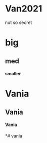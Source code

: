 # Van2021

<!-- write something secret -->
not so secret
# big
## med
#### smaller
# Vania
## Vania
#### Vania
*# vania 
